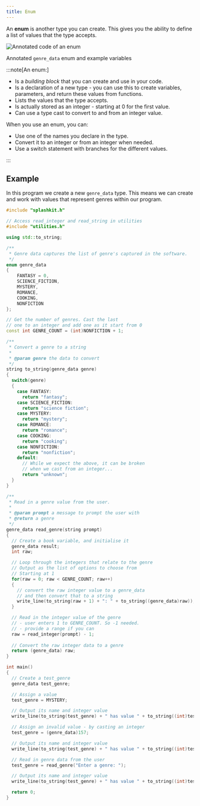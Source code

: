 ```yaml
---
title: Enum
---
```


An **enum** is another type you can create. This gives you the ability to define a list of values that the type accepts.

![Annotated code of an enum](./images/enum-pano.png)
<div class="caption">Annotated <code>genre_data</code> enum and example variables</div>

:::note[An enum:]

- Is a *building block* that you can create and use in your code.
- Is a declaration of a new type - you can use this to create variables, parameters, and return these values from functions.
- Lists the values that the type accepts.
- Is actually stored as an integer - starting at 0 for the first value.
- Can use a type cast to convert to and from an integer value.

When you use an enum, you can:

- Use one of the names you declare in the type.
- Convert it to an integer or from an integer when needed.
- Use a switch statement with branches for the different values.

:::

## Example

In this program we create a new `genre_data` type. This means we can create and work with values that represent genres within our program.

```cpp
#include "splashkit.h"

// Access read_integer and read_string in utilities
#include "utilities.h"

using std::to_string;

/**
 * Genre data captures the list of genre's captured in the software.
 */
enum genre_data
{
    FANTASY = 0,
    SCIENCE_FICTION,
    MYSTERY,
    ROMANCE,
    COOKING,
    NONFICTION
};

// Get the number of genres. Cast the last
// one to an integer and add one as it start from 0
const int GENRE_COUNT = (int)NONFICTION + 1;

/**
 * Convert a genre to a string
 *
 * @param genre the data to convert
 */
string to_string(genre_data genre)
{
  switch(genre)
  {
    case FANTASY:
      return "fantasy";
    case SCIENCE_FICTION:
      return "science fiction";
    case MYSTERY:
      return "mystery";
    case ROMANCE:
      return "romance";
    case COOKING:
      return "cooking";
    case NONFICTION:
      return "nonfiction";
    default:
      // While we expect the above, it can be broken
      // when we cast from an integer...
      return "unknown";
  }
}

/**
 * Read in a genre value from the user.
 *
 * @param prompt a message to prompt the user with
 * @return a genre
 */
genre_data read_genre(string prompt)
{
  // Create a book variable, and initialise it
  genre_data result;
  int raw;

  // Loop through the integers that relate to the genre
  // Output as the list of options to choose from
  // Starting at 1
  for(raw = 0; raw < GENRE_COUNT; raw++)
  {
    // convert the raw integer value to a genre_data
    // and then convert that to a string
    write_line(to_string(raw + 1) + ": " + to_string((genre_data)raw));
  }

  // Read in the integer value of the genre
  // - user enters 1 to GENRE_COUNT. So -1 needed.
  // - provide a range if you can
  raw = read_integer(prompt) - 1;
  
  // Convert the raw integer data to a genre
  return (genre_data) raw;
}

int main()
{
  // Create a test_genre
  genre_data test_genre;

  // Assign a value
  test_genre = MYSTERY;

  // Output its name and integer value
  write_line(to_string(test_genre) + " has value " + to_string((int)test_genre));

  // Assign an invalid value - by casting an integer
  test_genre = (genre_data)157;

  // Output its name and integer value
  write_line(to_string(test_genre) + " has value " + to_string((int)test_genre));

  // Read in genre data from the user
  test_genre = read_genre("Enter a genre: ");

  // Output its name and integer value
  write_line(to_string(test_genre) + " has value " + to_string((int)test_genre));

  return 0;
}
```
